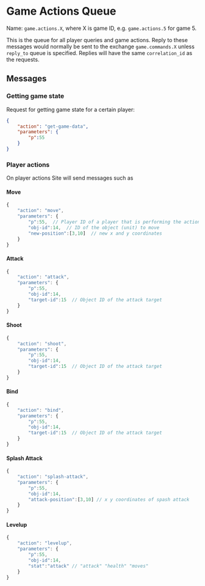 # Game Actions Queue

Name: `game.actions.X`, where X is game ID, e.g. `game.actions.5` for game 5.

This is the queue for all player queries and game actions. Reply to these messages would normally be sent to the exchange `game.commands.X` unless `reply_to` queue is specified. Replies will have the same `correlation_id` as the requests.

## Messages

### Getting game state

Request for getting game state for a certain player:

```json
{
    "action": "get-game-data",
    "parameters": {
        "p":55
    }
}
```

### Player actions

On player actions Site will send messages such as

#### Move
```js
{
    "action": "move",
    "parameters": {
        "p":55,  // Player ID of a player that is performing the action
        "obj-id":14,  // ID of the object (unit) to move
        "new-position":[3,10]  // new x and y coordinates
    }
}
```

#### Attack
```js
{
    "action": "attack",
    "parameters": {
        "p":55,
        "obj-id":14,
        "target-id":15  // Object ID of the attack target
    }
}
```

#### Shoot
```js
{
    "action": "shoot",
    "parameters": {
        "p":55,
        "obj-id":14,
        "target-id":15  // Object ID of the attack target
    }
}
```

#### Bind
```js
{
    "action": "bind",
    "parameters": {
        "p":55,
        "obj-id":14,
        "target-id":15  // Object ID of the attack target
    }
}
```

#### Splash Attack
```js
{
    "action": "splash-attack",
    "parameters": {
        "p":55,
        "obj-id":14,
        "attack-position":[3,10] // x y coordinates of spash attack
    }
}
```

#### Levelup
```js
{
    "action": "levelup",
    "parameters": {
        "p":55,
        "obj-id":14,
        "stat":"attack" // "attack" "health" "moves"
    }
}
```
